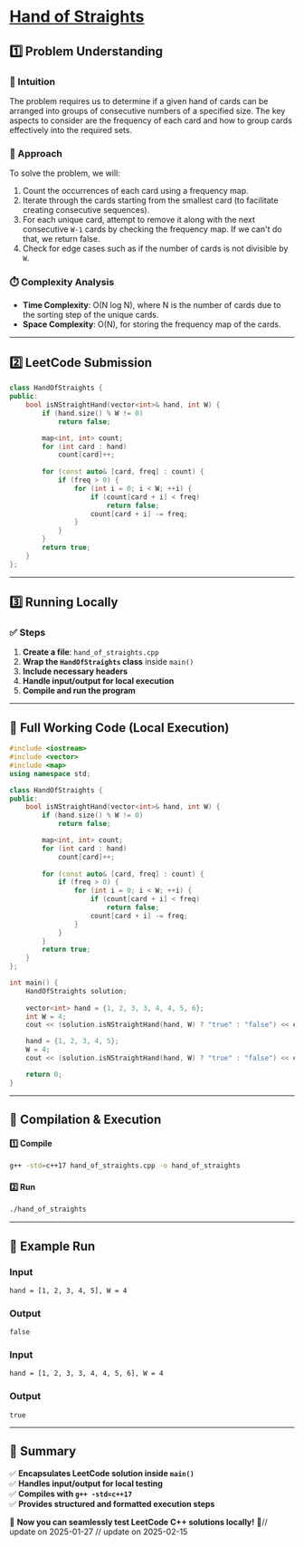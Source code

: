 # **[Hand of Straights](https://leetcode.com/problems/hand-of-straights/description/)**  

## **1️⃣ Problem Understanding**  
### **📌 Intuition**  
The problem requires us to determine if a given hand of cards can be arranged into groups of consecutive numbers of a specified size. The key aspects to consider are the frequency of each card and how to group cards effectively into the required sets.

### **🚀 Approach**  
To solve the problem, we will:
1. Count the occurrences of each card using a frequency map.
2. Iterate through the cards starting from the smallest card (to facilitate creating consecutive sequences).
3. For each unique card, attempt to remove it along with the next consecutive `W-1` cards by checking the frequency map. If we can't do that, we return false.
4. Check for edge cases such as if the number of cards is not divisible by `W`.

### **⏱️ Complexity Analysis**  
- **Time Complexity**: O(N log N), where N is the number of cards due to the sorting step of the unique cards.
- **Space Complexity**: O(N), for storing the frequency map of the cards.

---  

## **2️⃣ LeetCode Submission**  
```cpp
class HandOfStraights {
public:
    bool isNStraightHand(vector<int>& hand, int W) {
        if (hand.size() % W != 0) 
            return false;

        map<int, int> count;
        for (int card : hand) 
            count[card]++;
        
        for (const auto& [card, freq] : count) {
            if (freq > 0) {
                for (int i = 0; i < W; ++i) {
                    if (count[card + i] < freq) 
                        return false;
                    count[card + i] -= freq;
                }
            }
        }
        return true;
    }
};
```  

---  

## **3️⃣ Running Locally**  
### **✅ Steps**  
1. **Create a file**: `hand_of_straights.cpp`  
2. **Wrap the `HandOfStraights` class** inside `main()`  
3. **Include necessary headers**  
4. **Handle input/output for local execution**  
5. **Compile and run the program**  

---  

## **📝 Full Working Code (Local Execution)**  
```cpp
#include <iostream>
#include <vector>
#include <map>
using namespace std;

class HandOfStraights {
public:
    bool isNStraightHand(vector<int>& hand, int W) {
        if (hand.size() % W != 0) 
            return false;

        map<int, int> count;
        for (int card : hand) 
            count[card]++;
        
        for (const auto& [card, freq] : count) {
            if (freq > 0) {
                for (int i = 0; i < W; ++i) {
                    if (count[card + i] < freq) 
                        return false;
                    count[card + i] -= freq;
                }
            }
        }
        return true;
    }
};

int main() {
    HandOfStraights solution;
    
    vector<int> hand = {1, 2, 3, 3, 4, 4, 5, 6};
    int W = 4;
    cout << (solution.isNStraightHand(hand, W) ? "true" : "false") << endl;

    hand = {1, 2, 3, 4, 5};
    W = 4;
    cout << (solution.isNStraightHand(hand, W) ? "true" : "false") << endl;

    return 0;
}
```  

---  

## **🔧 Compilation & Execution**  
#### **1️⃣ Compile**  
```bash
g++ -std=c++17 hand_of_straights.cpp -o hand_of_straights
```  

#### **2️⃣ Run**  
```bash
./hand_of_straights
```  

---  

## **🎯 Example Run**  
### **Input**  
```
hand = [1, 2, 3, 4, 5], W = 4
```  
### **Output**  
```
false
```   

### **Input**  
```
hand = [1, 2, 3, 3, 4, 4, 5, 6], W = 4
```  
### **Output**  
```
true
```  

---  

## **📌 Summary**  
✅ **Encapsulates LeetCode solution inside `main()`**  
✅ **Handles input/output for local testing**  
✅ **Compiles with `g++ -std=c++17`**  
✅ **Provides structured and formatted execution steps**  

🚀 **Now you can seamlessly test LeetCode C++ solutions locally!** 🚀// update on 2025-01-27
// update on 2025-02-15
